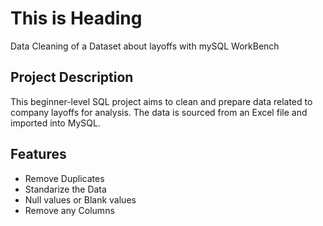 # This is Heading

Data Cleaning of a Dataset about layoffs with mySQL WorkBench

## Project Description

This beginner-level SQL project aims to clean and prepare data related to company layoffs for analysis. The data is sourced from an Excel file and imported into MySQL.

## Features
- Remove Duplicates
- Standarize the Data
- Null values or Blank values
- Remove any Columns
  



